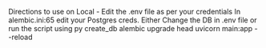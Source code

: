 Directions to use on Local - 
Edit the .env file as per your credentials
In alembic.ini:65 edit your Postgres creds.
Either Change the DB in .env file or run the script using py create_db
alembic upgrade head
uvicorn main:app --reload
